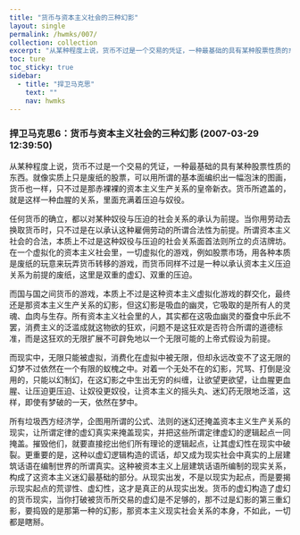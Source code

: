 ```yaml
---
title: "货币与资本主义社会的三种幻影"
layout: single
permalink: /hwmks/007/
collection: collection
excerpt: "从某种程度上说，货币不过是一个交易的凭证，一种最基础的具有某种股票性质的东西。就像实质上只是废纸的股票，可以用所谓的基本面编织出一幅泡沫的图画，货币也一样，只不过是那赤裸裸的资本主义生产关系的皇帝新衣。货币所遮盖的，就是这样一种血腥的关系，里面充满着压迫与奴役。"
toc: ture
toc_sticky: true
sidebar:
  - title: "捍卫马克思"
    text: ""
    nav: hwmks
---
```


### 捍卫马克思6：货币与资本主义社会的三种幻影 (2007-03-29 12:39:50) 

从某种程度上说，货币不过是一个交易的凭证，一种最基础的具有某种股票性质的东西。就像实质上只是废纸的股票，可以用所谓的基本面编织出一幅泡沫的图画，货币也一样，只不过是那赤裸裸的资本主义生产关系的皇帝新衣。货币所遮盖的，就是这样一种血腥的关系，里面充满着压迫与奴役。

任何货币的确立，都以对某种奴役与压迫的社会关系的承认为前提。当你用劳动去换取货币时，只不过是在以承认这种雇佣劳动的所谓合法性为前提。所谓资本主义社会的合法，本质上不过是这种奴役与压迫的社会关系面首法则所立的贞洁牌坊。在一个虚拟化的资本主义社会里，一切虚拟化的游戏，例如股票市场，用各种本质是废纸的玩意来玩弄货币转移的游戏，而货币同样不过是一种以承认资本主义压迫关系为前提的废纸，这里是双重的虚幻、双重的压迫。

而国与国之间货币的游戏，本质上不过是这种资本主义虚拟化游戏的群交化，最终还是那资本主义生产关系的幻影，但这幻影是吸血的幽灵，它吸取的是所有人的灵魂、血肉与生存。所有资本主义社会里的人，其实都在这吸血幽灵的蚕食中乐此不罢，消费主义的泛滥成就这物欲的狂欢，问题不是这狂欢是否符合所谓的道德标准，而是这狂欢的无限扩展不可辟免地以一个无限可能的上帝式假设为前提。

而现实中，无限只能被虚拟，消费化在虚拟中被无限，但却永远改变不了这无限的幻梦不过依然在一个有限的蚁槐之中。对着一个无处不在的幻影，咒骂、打倒是没用的，只能以幻制幻，在这幻影之中生出无穷的纠缠，让欲望更欲望，让血腥更血腥、让压迫更压迫、让奴役更奴役，让资本主义的摇头丸、迷幻药无限地泛滥，这样，即使有梦破的一天，依然在梦中。

所有垃圾西方经济学，企图用所谓的公式、法则的迷幻还掩盖资本主义生产关系的现实，让所谓定律的虚幻真实来掩盖现实，并把这些所谓定律虚幻的逻辑起点一同掩盖。摧毁他们，就要直接挖出他们所有理论的逻辑起点，让其虚幻性在现实中破裂。更重要的是，这种以虚幻逻辑构造的谎话，却又成为现实社会中真实的上层建筑话语在编制世界的所谓真实。这种被资本主义上层建筑话语所编制的现实关系，构成了这资本主义迷幻最基础的部分。从现实出发，不是以现实为起点，而是要揭示现实起点的荒谬性、虚幻性，这才是真正的从现实出发。货币的虚幻构造了虚幻的货币现实，当你打破被货币所交易的虚幻是不足够的，那不过是幻影的第三重幻影，要捣毁的是那第一种的幻影，那资本主义现实社会关系的本身，不如此，一切都是瞎掰。


